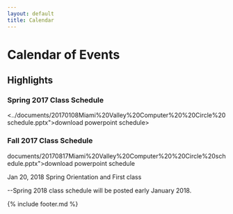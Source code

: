 ```yaml
---
layout: default
title: Calendar
---
```


# Calendar of Events

## Highlights

### **Spring 2017 Class Schedule**

<../documents/20170108Miami%20Valley%20Computer%20%20Circle%20schedule.pptx">download powerpoint schedule>

### **Fall 2017 Class Schedule**

documents/20170817Miami%20Valley%20Computer%20%20Circle%20schedule.pptx">download powerpoint schedule

Jan 20, 2018 Spring Orientation and First class

--Spring 2018 class schedule will be posted early January 2018.

{% include footer.md %}